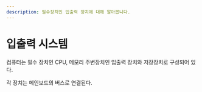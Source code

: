 ```yaml
---
description: 필수장치인 입출력 장치에 대해 알아봅니다.
---
```


# 입출력 시스템

컴퓨터는 필수 장치인 CPU, 메모리 주변장치인 입출력 장치와 저장장치로 구성되어 있다.

각 장치는 메인보드의 버스로 연결된다.


